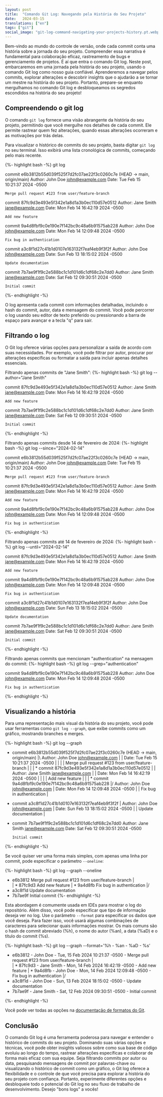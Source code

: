 ```yaml
---
layout: post
title:  "Comando Git Log: Navegando pela História do Seu Projeto"
date:   2024-03-15
translations: ["en"]
tags: ["git"]
social_image: "git-log-command-navigating-your-projects-history.pt.webp"
---
```


<p class="intro"><span class="dropcap">B</span>em-vindo ao mundo do controle de versão, onde cada commit conta uma história sobre a jornada do seu projeto. Compreender essa narrativa é fundamental para colaboração eficaz, rastreamento de bugs e gerenciamento de projetos. É aí que entra o comando Git log. Neste post, embarcaremos em uma jornada pela história do seu projeto, usando o comando Git log como nosso guia confiável. Aprenderemos a navegar pelos commits, explorar alterações e descobrir insights que o ajudarão a se tornar um mestre na história do seu projeto. Portanto, prepare-se enquanto mergulhamos no comando Git log e desbloqueamos os segredos escondidos na história do seu projeto!</p>

## Compreendendo o git log
O comando `git log` fornece uma visão abrangente da história do seu projeto, permitindo que você mergulhe nos detalhes de cada commit. Ele permite rastrear quem fez alterações, quando essas alterações ocorreram e as motivações por trás delas.

Para visualizar o histórico de commits do seu projeto, basta digitar `git log` no seu terminal. Isso exibirá uma lista cronológica de commits, começando pelo mais recente.

{%- highlight bash -%}
git log

commit e6b3812b55d039f525f7d2fc07ae22f3c0260c7e (HEAD -> main, origin/main)
Author: John Doe <john@example.com>
Date:   Tue Feb 15 10:21:37 2024 -0500

    Merge pull request #123 from user/feature-branch

commit 87fc9d3e493e5f342e1a8d1a3b0ec110d57e0512
Author: Jane Smith <jane@example.com>
Date:   Mon Feb 14 16:42:19 2024 -0500

    Add new feature

commit 9a4d8fbf9c0e190e7f142bc9c48a6b91575ab228
Author: John Doe <john@example.com>
Date:   Mon Feb 14 12:09:48 2024 -0500

    Fix bug in authentication

commit a3c8f1d27c41b1d0107e163132f7eaf4eb9f3f2f
Author: John Doe <john@example.com>
Date:   Sun Feb 13 18:15:02 2024 -0500

    Update documentation

commit 7b7ae9f1f9c2e588bc1c1d101d6c1df68c2e7dd0
Author: Jane Smith <jane@example.com>
Date:   Sat Feb 12 09:30:51 2024 -0500

    Initial commit

{%- endhighlight -%}

O log apresenta cada commit com informações detalhadas, incluindo o hash do commit, autor, data e mensagem do commit. Você pode percorrer o log usando seu editor de texto preferido ou pressionando a barra de espaço para avançar e a tecla "q" para sair.

## Filtrando o log
O Git log oferece várias opções para personalizar a saída de acordo com suas necessidades. Por exemplo, você pode filtrar por autor, procurar por alterações específicas ou formatar a saída para incluir apenas detalhes essenciais.

Filtrando apenas commits de "Jane Smith":
{%- highlight bash -%}
git log --author="Jane Smith"

commit 87fc9d3e493e5f342e1a8d1a3b0ec110d57e0512
Author: Jane Smith <jane@example.com>
Date:   Mon Feb 14 16:42:19 2024 -0500

    Add new feature

commit 7b7ae9f1f9c2e588bc1c1d101d6c1df68c2e7dd0
Author: Jane Smith <jane@example.com>
Date:   Sat Feb 12 09:30:51 2024 -0500

    Initial commit

{%- endhighlight -%}

Filtrando apenas commits desde 14 de fevereiro de 2024:
{%- highlight bash -%}
git log --since="2024-02-14"

commit e6b3812b55d039f525f7d2fc07ae22f3c0260c7e (HEAD -> main, origin/main)
Author: John Doe <john@example.com>
Date:   Tue Feb 15 10:21:37 2024 -0500

    Merge pull request #123 from user/feature-branch

commit 87fc9d3e493e5f342e1a8d1a3b0ec110d57e0512
Author: Jane Smith <jane@example.com>
Date:   Mon Feb 14 16:42:19 2024 -0500

    Add new feature

commit 9a4d8fbf9c0e190e7f142bc9c48a6b91575ab228
Author: John Doe <john@example.com>
Date:   Mon Feb 14 12:09:48 2024 -0500

    Fix bug in authentication
{%- endhighlight -%}

Filtrando apenas commits até 14 de fevereiro de 2024:
{%- highlight bash -%}
git log --until="2024-02-14"

commit 87fc9d3e493e5f342e1a8d1a3b0ec110d57e0512
Author: Jane Smith <jane@example.com>
Date:   Mon Feb 14 16:42:19 2024 -0500

    Add new feature

commit 9a4d8fbf9c0e190e7f142bc9c48a6b91575ab228
Author: John Doe <john@example.com>
Date:   Mon Feb 14 12:09:48 2024 -0500

    Fix bug in authentication

commit a3c8f1d27c41b1d0107e163132f7eaf4eb9f3f2f
Author: John Doe <john@example.com>
Date:   Sun Feb 13 18:15:02 2024 -0500

    Update documentation

commit 7b7ae9f1f9c2e588bc1c1d101d6c1df68c2e7dd0
Author: Jane Smith <jane@example.com>
Date:   Sat Feb 12 09:30:51 2024 -0500

    Initial commit

{%- endhighlight -%}

Filtrando apenas commits que mencionam "authentication" na mensagem do commit:
{%- highlight bash -%}
git log --grep="authentication"

commit 9a4d8fbf9c0e190e7f142bc9c48a6b91575ab228
Author: John Doe <john@example.com>
Date:   Mon Feb 14 12:09:48 2024 -0500

    Fix bug in authentication
{%- endhighlight -%}

## Visualizando a história
Para uma representação mais visual da história do seu projeto, você pode usar ferramentas como `git log --graph`, que exibe commits como um gráfico, mostrando branches e merges.

{%- highlight bash -%}
git log --graph

*   commit e6b3812b55d039f525f7d2fc07ae22f3c0260c7e (HEAD -> main, origin/main)
|\  Author: John Doe <john@example.com>
| | Date:   Tue Feb 15 10:21:37 2024 -0500
| |
| |     Merge pull request #123 from user/feature-branch
| |
| * commit 87fc9d3e493e5f342e1a8d1a3b0ec110d57e0512
| | Author: Jane Smith <jane@example.com>
| | Date:   Mon Feb 14 16:42:19 2024 -0500
| |
| |     Add new feature
| |
| * commit 9a4d8fbf9c0e190e7f142bc9c48a6b91575ab228
|/  Author: John Doe <john@example.com>
|   Date:   Mon Feb 14 12:09:48 2024 -0500
|
|       Fix bug in authentication
|
* commit a3c8f1d27c41b1d0107e163132f7eaf4eb9f3f2f
| Author: John Doe <john@example.com>
| Date:   Sun Feb 13 18:15:02 2024 -0500
|
|     Update documentation
|
* commit 7b7ae9f1f9c2e588bc1c1d101d6c1df68c2e7dd0
  Author: Jane Smith <jane@example.com>
  Date:   Sat Feb 12 09:30:51 2024 -0500
  
      Initial commit

{%- endhighlight -%}


Se você quiser ver uma forma mais simples, com apenas uma linha por commit, pode especificar o parâmetro `--oneline`:

{%- highlight bash -%}
git log --graph --oneline

* e6b3812 Merge pull request #123 from user/feature-branch
|\
| * 87fc9d3 Add new feature
| * 9a4d8fb Fix bug in authentication
|/
* a3c8f1d Update documentation
* 7b7ae9f Initial commit
{%- endhighlight -%}

Esta abordagem é comumente usada em IDEs para mostrar o log do repositório. Além disso, você pode especificar que tipo de informação deseja ver no log. Use o parâmetro `--format` para especificar os dados que você deseja. Para fazer isso, você usará algumas combinações de caracteres para selecionar quais informações mostrar. Os mais comuns são o hash de commit abreviado (%h), o nome do autor (%an), a data (%aD) e o título do commit (%s).

{%- highlight bash -%}
git log --graph --format='%h - %an - %aD - %s'

* e6b3812 - John Doe - Tue, 15 Feb 2024 10:21:37 -0500 - Merge pull request #123 from user/feature-branch
|\
| * 87fc9d3 - Jane Smith - Mon, 14 Feb 2024 16:42:19 -0500 - Add new feature
| * 9a4d8fb - John Doe - Mon, 14 Feb 2024 12:09:48 -0500 - Fix bug in authentication
|/  
* a3c8f1d - John Doe - Sun, 13 Feb 2024 18:15:02 -0500 - Update documentation
* 7b7ae9f - Jane Smith - Sat, 12 Feb 2024 09:30:51 -0500 - Initial commit

{%- endhighlight -%}

Você pode ver todas as opções na [documentação de formatos do Git][git_pretty_format_doc].

## Conclusão
O comando Git log é uma ferramenta poderosa para navegar e entender o histórico de commits do seu projeto. Dominando suas várias opções e técnicas, você pode obter insights valiosos sobre como sua base de código evoluiu ao longo do tempo, rastrear alterações específicas e colaborar de forma mais eficaz com sua equipe. Seja filtrando commits por autor ou data, pesquisando mensagens de commit por palavras-chave ou visualizando o histórico de commit como um gráfico, o Git log oferece a flexibilidade e o controle de que você precisa para explorar a história do seu projeto com confiança. Portanto, experimente diferentes opções e desbloqueie todo o potencial do Git log no seu fluxo de trabalho de desenvolvimento. Desejo "bons logs" a vocês!

[git_pretty_format_doc]: https://git-scm.com/docs/pretty-formats
